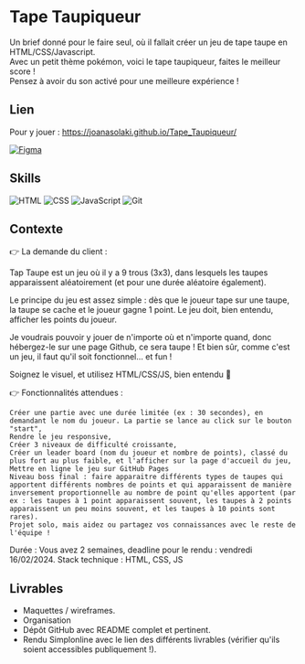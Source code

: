 # Tape Taupiqueur

Un brief donné pour le faire seul, où il fallait créer un jeu de tape taupe en HTML/CSS/Javascript. <br>
Avec un petit thème pokémon, voici le tape taupiqueur, faites le meilleur score ! <br>
Pensez à avoir du son activé pour une meilleure expérience !

## Lien

Pour y jouer : https://joanasolaki.github.io/Tape_Taupiqueur/

[![Figma](https://img.shields.io/badge/Figma-F24E1E?style=for-the-badge&logo=figma&logoColor=white)](https://www.figma.com/file/kcnwwWcsnpkzmLyrFKMlll/Tape-taupe?type=design&node-id=0%3A1&mode=design&t=RFcMYkzJqmo003q6-1)

## Skills
![HTML](https://img.shields.io/badge/HTML-239120?style=for-the-badge&logo=html5&logoColor=white)
![CSS](https://img.shields.io/badge/CSS-239120?&style=for-the-badge&logo=css3&logoColor=white)
![JavaScript](https://img.shields.io/badge/JavaScript-323330?style=for-the-badge&amp;logo=javascript&amp;logoColor=F7DF1E)
![Git](https://img.shields.io/badge/git-%23F05033.svg?style=for-the-badge&amp;logo=git&amp;logoColor=white)

## Contexte
👉 La demande du client :

Tap Taupe est un jeu où il y a 9 trous (3x3), dans lesquels les taupes apparaissent aléatoirement (et pour une durée aléatoire également).

Le principe du jeu est assez simple : dès que le joueur tape sur une taupe, la taupe se cache et le joueur gagne 1 point. Le jeu doit, bien entendu, afficher les points du joueur.

Je voudrais pouvoir y jouer de n'importe où et n'importe quand, donc hébergez-le sur une page Github, ce sera taupe ! Et bien sûr, comme c'est un jeu, il faut qu'il soit fonctionnel... et fun !

Soignez le visuel, et utilisez HTML/CSS/JS, bien entendu 🙂

👉 Fonctionnalités attendues :

    Créer une partie avec une durée limitée (ex : 30 secondes), en demandant le nom du joueur. La partie se lance au click sur le bouton "start",
    Rendre le jeu responsive,
    Créer 3 niveaux de difficulté croissante,
    Créer un leader board (nom du joueur et nombre de points), classé du plus fort au plus faible, et l'afficher sur la page d'accueil du jeu,
    Mettre en ligne le jeu sur GitHub Pages
    Niveau boss final : faire apparaitre différents types de taupes qui apportent différents nombres de points et qui apparaissent de manière inversement proportionnelle au nombre de point qu'elles apportent (par ex : les taupes à 1 point apparaissent souvent, les taupes à 2 points apparaissent un peu moins souvent, et les taupes à 10 points sont rares).
    Projet solo, mais aidez ou partagez vos connaissances avec le reste de l'équipe !

Durée : Vous avez 2 semaines, deadline pour le rendu : vendredi 16/02/2024.
Stack technique : HTML, CSS, JS

## Livrables

- Maquettes / wireframes.
- Organisation
- Dépôt GitHub avec README complet et pertinent.
- Rendu Simplonline avec le lien des différents livrables (vérifier qu'ils soient accessibles publiquement !).
